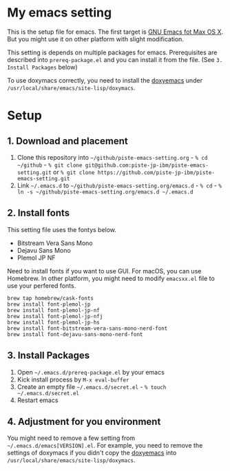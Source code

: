 # My emacs setting

This is the setup file for emacs. The first target is [GNU Emacs fot Max OS X](https://emacsformacosx.com/). But you might use it on other platform with slight modification.

This setting is depends on multiple packages for emacs. Prerequisites are described into `prereq-package.el` and you can install it from the file. (See `3. Install Packages` below)

To use doxymacs correctly, you need to install the [doxyemacs](https://doxymacs.sourceforge.net/) under `/usr/local/share/emacs/site-lisp/doxymacs`.

# Setup

## 1. Download and placement

  1. Clone this repository into `~/github/piste-emacs-setting.org`
    - `% cd ~/github`
    - `% git clone git@github.com:piste-jp-ibm/piste-emacs-setting.git` or `% git clone https://github.com/piste-jp-ibm/piste-emacs-setting.git`
  2. Link `~/.emacs.d` to `~/github/piste-emacs-setting.org/emacs.d`
    - `% cd`
    - `% ln -s ~/github/piste-emacs-setting.org/emacs.d ~/.emacs.d`

## 2. Install fonts

This setting file uses the fontys below.

- Bitstream Vera Sans Mono
- Dejavu Sans Mono
- Plemol JP NF

Need to install fonts if you want to use GUI. For macOS, you can use Homebrew. In other platform, you might need to modify `emacsxx.el` file to use your perfered fonts.

```
brew tap homebrew/cask-fonts
brew install font-plemol-jp
brew install font-plemol-jp-nf
brew install font-plemol-jp-nfj
brew install font-plemol-jp-hs
brew install font-bitstream-vera-sans-mono-nerd-font
brew install font-dejavu-sans-mono-nerd-font
```

## 3. Install Packages

  1. Open `~/.emacs.d/prereq-package.el` by your emacs
  2. Kick install process by `M-x eval-buffer`
  3. Create an empty file `~/.emacs.d/secret.el`
    - `% touch ~/.emacs.d/secret.el`
  4. Restart emacs

## 4. Adjustment for you environment

You might need to remove a few setting from `~/.emacs.d/emacs[VERSION].el`. For example, you need to remove the settings of doxymacs if you didn't copy the [doxyemacs](https://doxymacs.sourceforge.net/) into `/usr/local/share/emacs/site-lisp/doxymacs`.

